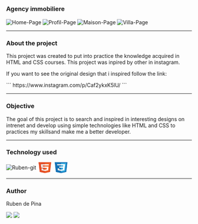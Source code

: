 <h3>Agency immobiliere</h3> 
<div style="display: inline_block">
    <img align="center" alt="Home-Page" height="250" width="500" src="https://user-images.githubusercontent.com/75695011/161028792-862e6cc0-ed85-48e9-8b97-cbf88796624a.png">
    <img align="center" alt="Profil-Page" height="250" width="500" src="https://user-images.githubusercontent.com/75695011/161027461-0dd6edaa-f5d2-42fe-aa95-e79b7c8f9ea0.png">
    <img align="center" alt="Maison-Page" height="250" width="500" src="https://user-images.githubusercontent.com/75695011/161027141-3aad2b01-6c87-4df6-87ce-926584548706.png">
    <img align="center" alt="Villa-Page" height="250" width="500" src="https://user-images.githubusercontent.com/75695011/161027743-5003ab43-de1a-4c25-bcaa-cd53e91f71e5.png">
<hr>

<h3>About the project</h3>
<p>This project was created to put into practice the knowledge acquired in HTML and CSS courses. This project was inpired by other in instagram.</p>   

<p>If you want to see the original design that i inspired follow the link:</p> 
```
https://www.instagram.com/p/Caf2ykxK5lU/
```
<hr>

<h3>Objective</h3> 
<p>The goal of this project is to search and inspired in interesting designs on intrenet and develop using simple technologies like HTML and CSS to practices my skillsand make me a better developer.</p>
<hr>

<h3>Technology used</h3>
<p><div style="display: inline_block">
  <img align="center" alt="Ruben-git" height="30" width="40" src="https://cdn.jsdelivr.net/gh/devicons/devicon/icons/git/git-original.svg" />
  <img align="center" alt="Ruben-HTML" height="30" width="40" src="https://raw.githubusercontent.com/devicons/devicon/master/icons/html5/html5-original.svg">
  <img align="center" alt="Ruben-CSS" height="30" width="40" src="https://raw.githubusercontent.com/devicons/devicon/master/icons/css3/css3-original.svg">
</div></p>
<hr>

 <h3>Author</h3> 
<p>Ruben de Pina</p>
<p><div>
    <a href = "mailto:rubenpina758@gmail.com"><img src="https://img.shields.io/badge/-Gmail-%23333?style=for-the-badge&logo=gmail&logoColor=white" target="_blank"></a>
   <a href="https://www.linkedin.com/in/ruben-pina-3851b4235/" target="_blank"><img src="https://img.shields.io/badge/-LinkedIn-%230077B5?style=for-the-badge&logo=linkedin&logoColor=white" target="_blank"></a> 
</div></p>
